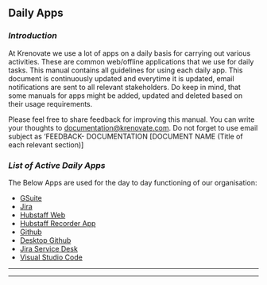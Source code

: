 ##   **Daily Apps**

### **_Introduction_**

At Krenovate we use a lot of apps on a daily basis for carrying out various activities. These are common web/offline applications that we use for daily tasks. This manual contains all guidelines for using each daily app. This document is continuously updated and everytime it is updated, email notifications are sent to all relevant stakeholders. Do keep in mind, that some manuals for apps might be added, updated and deleted based on their usage requirements.

Please feel free to share feedback for improving this manual. You can write your thoughts to documentation@krenovate.com. Do not forget to use email subject as ‘FEEDBACK- DOCUMENTATION [DOCUMENT NAME (Title of each relevant section)]


### **_List of Active Daily Apps_**

The Below Apps are used for the day to day functioning of our organisation:


*   [GSuite](GSuite.md)
*   [Jira](Jira.md)
*   [Hubstaff Web](Hubstaff-Web.md)
*   [Hubstaff Recorder App](Hubstaff-Recorder-App.md)
*   [Github](GitHub.md)
*   [Desktop Github](Desktop-Github.md)
*   [Jira Service Desk](Jira-Service-Desk.md)
*   [Visual Studio Code](Visual-Studio-Code.md)



___
___



